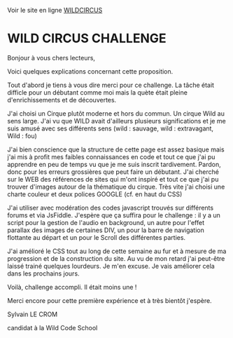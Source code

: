 
Voir le site en ligne [WILDCIRCUS](https://jsfiddle.net/sylecrom/jxmbawf2/show/)


# WILD CIRCUS CHALLENGE

Bonjour à vous chers lecteurs,

Voici quelques explications concernant cette proposition.

Tout d'abord je tiens à vous dire merci pour ce challenge. La tâche était difficle pour un débutant comme moi mais la quète était pleine d'enrichissements et de découvertes.

J'ai choisi un Cirque plutôt moderne et hors du commun. Un cirque Wild au sens large. J'ai vu que WILD avait d'ailleurs plusieurs significations et je me suis amusé avec ses différents sens (wild : sauvage, wild : extravagant, Wild : fou)

J'ai bien conscience que la structure de cette page est assez basique mais j'ai mis à profit mes faibles connaissances en code et tout ce que j'ai pu apprendre en peu de temps vu que je me suis inscrit tardivement. Pardon, donc pour les erreurs grossières que peut faire un débutant.
J'ai cherché sur le WEB des références de sites qui m'ont inspiré et tout ce que j'ai pu trouver d'images autour de la thématique du cirque. Très vite j'ai choisi une charte couleur et deux polices GOOGLE (cf. en haut du CSS)

J'ai utiliser avec modération des codes javascript trouvés sur différents forums et via JsFiddle. J'espère que ça suffira pour le challenge : il y a un script pour la gestion de l'audio en background, un autre pour l'effet parallax des images de certaines DIV, un pour la barre de navigation flottante au départ et un pour le Scroll des différentes parties.

J'ai amélioré le CSS tout au long de cette semaine au fur et à mesure de ma progression et de la construction du site. Au vu de mon retard j'ai peut-être laissé trainé quelques lourdeurs. Je m'en excuse. Je vais améliorer cela dans les prochains jours.

Voilà, challenge accompli. Il était moins une !

Merci encore pour cette première expérience et à très bientôt j'espère.


Sylvain LE CROM

candidat à la Wild Code School
